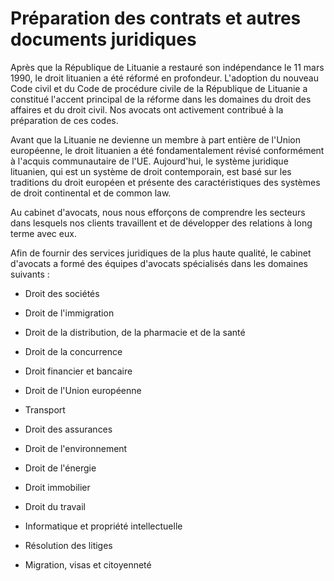 # Préparation des contrats et autres documents juridiques

Après que la République de Lituanie a restauré son indépendance le 11 mars 1990, le droit lituanien a été réformé en profondeur. L'adoption du nouveau Code civil et du Code de procédure civile de la République de Lituanie a constitué l'accent principal de la réforme dans les domaines du droit des affaires et du droit civil. Nos avocats ont activement contribué à la préparation de ces codes.

Avant que la Lituanie ne devienne un membre à part entière de l'Union européenne, le droit lituanien a été fondamentalement révisé conformément à l'acquis communautaire de l'UE. Aujourd'hui, le système juridique lituanien, qui est un système de droit contemporain, est basé sur les traditions du droit européen et présente des caractéristiques des systèmes de droit continental et de common law.

Au cabinet d'avocats, nous nous efforçons de comprendre les secteurs dans lesquels nos clients travaillent et de développer des relations à long terme avec eux.

Afin de fournir des services juridiques de la plus haute qualité, le cabinet d'avocats a formé des équipes d'avocats spécialisés dans les domaines suivants :

- Droit des sociétés

- Droit de l'immigration

- Droit de la distribution, de la pharmacie et de la santé

- Droit de la concurrence

- Droit financier et bancaire

- Droit de l'Union européenne

- Transport

- Droit des assurances

- Droit de l'environnement

- Droit de l'énergie

- Droit immobilier

- Droit du travail

- Informatique et propriété intellectuelle

- Résolution des litiges

- Migration, visas et citoyenneté 
